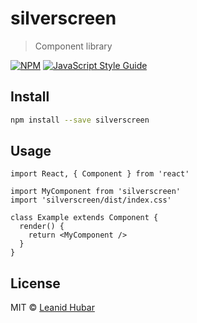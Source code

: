 # silverscreen

> Component library

[![NPM](https://img.shields.io/npm/v/silverscreen.svg)](https://www.npmjs.com/package/silverscreen) [![JavaScript Style Guide](https://img.shields.io/badge/code_style-standard-brightgreen.svg)](https://standardjs.com)

## Install

```bash
npm install --save silverscreen
```

## Usage

```tsx
import React, { Component } from 'react'

import MyComponent from 'silverscreen'
import 'silverscreen/dist/index.css'

class Example extends Component {
  render() {
    return <MyComponent />
  }
}
```

## License

MIT © [Leanid Hubar](https://github.com/LeonidH)
